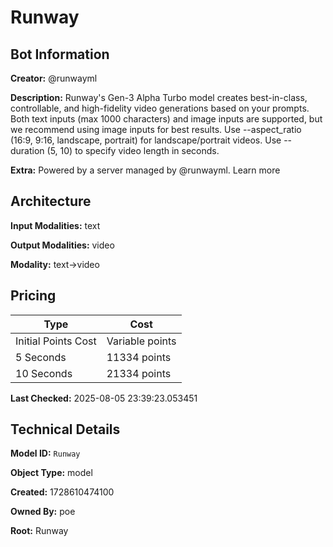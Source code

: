 # Runway

## Bot Information

**Creator:** @runwayml

**Description:** Runway's Gen-3 Alpha Turbo model creates best-in-class, controllable, and high-fidelity video generations based on your prompts. Both text inputs (max 1000 characters) and image inputs are supported, but we recommend using image inputs for best results. Use --aspect_ratio (16:9, 9:16, landscape, portrait) for landscape/portrait videos. Use --duration (5, 10) to specify video length in seconds.

**Extra:** Powered by a server managed by @runwayml. Learn more


## Architecture

**Input Modalities:** text

**Output Modalities:** video

**Modality:** text->video


## Pricing

| Type | Cost |
|------|------|
| Initial Points Cost | Variable points |
| 5 Seconds | 11334 points |
| 10 Seconds | 21334 points |

**Last Checked:** 2025-08-05 23:39:23.053451


## Technical Details

**Model ID:** `Runway`

**Object Type:** model

**Created:** 1728610474100

**Owned By:** poe

**Root:** Runway
